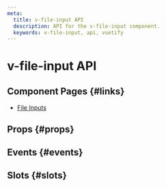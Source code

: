 ```yaml
---
meta:
  title: v-file-input API
  description: API for the v-file-input component.
  keywords: v-file-input, api, vuetify
---
```


# v-file-input API

<entry-ad />

## Component Pages {#links}

- [File Inputs](components/file-inputs)

## Props {#props}

<api-section name="v-file-input" section="props" />

## Events {#events}

<api-section name="v-file-input" section="events" />

## Slots {#slots}

<api-section name="v-file-input" section="slots" />

<backmatter />
